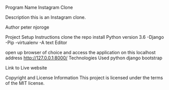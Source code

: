 Program Name
Instagram Clone

Description
this is an Instagram clone.

Author
peter njoroge

Project Setup Instructions
clone the repo
install Python version 3.6 -Django -Pip -virtualenv -A text Editor

open up browser of choice and access the application on this localhost address http://127.0.0.1:8000/
Technologies Used
python
django
bootstrap


Link to Live website


Copyright and License Information
This project is licensed under the terms of the MIT license.